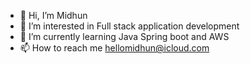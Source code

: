 - 👋 Hi, I’m Midhun 
- 👀 I’m interested in Full stack application development
- 🌱 I’m currently learning Java Spring boot and AWS
- 📫 How to reach me hellomidhun@icloud.com

<!---
midhun140892/midhun140892 is a ✨ special ✨ repository because its `README.md` (this file) appears on your GitHub profile.
You can click the Preview link to take a look at your changes.
--->
